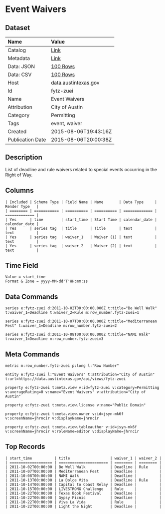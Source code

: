 # Event Waivers

## Dataset

| Name | Value |
| :--- | :---- |
| Catalog | [Link](https://catalog.data.gov/dataset/event-waivers) |
| Metadata | [Link](https://data.austintexas.gov/api/views/fytz-zuei) |
| Data: JSON | [100 Rows](https://data.austintexas.gov/api/views/fytz-zuei/rows.json?max_rows=100) |
| Data: CSV | [100 Rows](https://data.austintexas.gov/api/views/fytz-zuei/rows.csv?max_rows=100) |
| Host | data.austintexas.gov |
| Id | fytz-zuei |
| Name | Event Waivers |
| Attribution | City of Austin |
| Category | Permitting |
| Tags | event, waiver |
| Created | 2015-08-06T19:43:16Z |
| Publication Date | 2015-08-06T20:00:38Z |

## Description

List of deadline and rule waivers related to special events occurring in the Right of Way.

## Columns

```ls
| Included | Schema Type | Field Name | Name       | Data Type     | Render Type   |
| ======== | =========== | ========== | ========== | ============= | ============= |
| Yes      | time        | start_time | Start Time | calendar_date | calendar_date |
| Yes      | series tag  | title      | Title      | text          | text          |
| Yes      | series tag  | waiver_1   | Waiver (1) | text          | text          |
| Yes      | series tag  | waiver_2   | Waiver (2) | text          | text          |
```

## Time Field

```ls
Value = start_time
Format & Zone = yyyy-MM-dd'T'HH:mm:ss
```

## Data Commands

```ls
series e:fytz-zuei d:2011-10-02T00:00:00.000Z t:title="Be Well Walk" t:waiver_1=Deadline t:waiver_2=Rule m:row_number.fytz-zuei=1

series e:fytz-zuei d:2011-10-07T00:00:00.000Z t:title="Mediterranean Fest" t:waiver_1=Deadline m:row_number.fytz-zuei=2

series e:fytz-zuei d:2011-10-08T00:00:00.000Z t:title="NAMI Walk" t:waiver_1=Deadline m:row_number.fytz-zuei=3
```

## Meta Commands

```ls
metric m:row_number.fytz-zuei p:long l:"Row Number"

entity e:fytz-zuei l:"Event Waivers" t:attribution="City of Austin" t:url=https://data.austintexas.gov/api/views/fytz-zuei

property e:fytz-zuei t:meta.view v:id=fytz-zuei v:category=Permitting v:averageRating=0 v:name="Event Waivers" v:attribution="City of Austin"

property e:fytz-zuei t:meta.view.license v:name="Public Domain"

property e:fytz-zuei t:meta.view.owner v:id=jsyn-mk6f v:screenName=jhrncir v:displayName=jhrncir

property e:fytz-zuei t:meta.view.tableauthor v:id=jsyn-mk6f v:screenName=jhrncir v:roleName=editor v:displayName=jhrncir
```

## Top Records

```ls
| start_time          | title                  | waiver_1 | waiver_2 | 
| =================== | ====================== | ======== | ======== | 
| 2011-10-02T00:00:00 | Be Well Walk           | Deadline | Rule     | 
| 2011-10-07T00:00:00 | Mediterranean Fest     | Deadline |          | 
| 2011-10-08T00:00:00 | NAMI Walk              | Deadline |          | 
| 2011-10-13T00:00:00 | La Dolce Vita          | Deadline | Rule     | 
| 2011-10-14T00:00:00 | Capital to Coast Relay | Deadline |          | 
| 2011-10-15T00:00:00 | LIVESTRONG Challenge   | Rule     |          | 
| 2011-10-22T00:00:00 | Texas Book Festival    | Deadline |          | 
| 2011-10-22T00:00:00 | Gypsy Picnic           | Deadline |          | 
| 2011-10-22T00:00:00 | Viva La Vida           | Rule     |          | 
| 2011-10-22T00:00:00 | Light the Night        | Deadline |          | 
```
